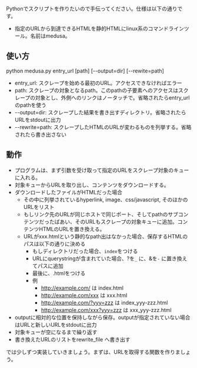 Pythonでスクリプトを作りたいので手伝ってください。仕様は以下の通りです。

- 指定のURLから到達できるHTMLを静的HTMLにlinux系のコマンドラインツール。名前はmedusa。

## 使い方
python medusa.py entry_url [path] [--output=dir] [--rewite=path]

- entry_url: スクレープを始める最初のURL。アクセスできなければエラー
- path: スクレープの対象となるpath。このpathの子要素へのアクセスはスクレープの対象とし、外側へのリンクはノータッチで。省略されたらentry_urlのpathを使う
- --output=dir: スクレープした結果を書き出すディレクトリ。省略されたらURLをstdoutに出力
- --rewrite=path: スクレープしたHTMLのURLが変わるものを列挙する。省略されたら書き出さない

## 動作
- プログラムは、まず引数を受け取って指定のURLをスクレープ対象のキューに入れる。
- 対象キューからURLを取り出し、コンテンツをダウンロードする。
- ダウンロードしたファイルがHTMLだった場合
  - その中に列挙されているhyperlink, image、css/javascript, そのほかのURLをリスト
  - もしリンク先のURLが同じホストで同じポート、そしてpathのサブコンテンツだったばあい、そのURLもスクレープの対象キューに追加。コンテンツHTMLのURLを置き換える。
  - URLがxxx.htmlという静的なpath出はなかった場合、保存するHTMLのパスは以下の通りに決める
    - もしディレクトリだった場合、`index`をつける
    - URLにquerystringが含まれていた場合、?を`_` に、&を`-` に置き換えてパスに追加
    - 最後に、.htmlをつける
    - 例
      - http://example.com/ は index.html
      - http://example.com/xxx は xxx.html
      - http://example.com/?yyy=zzz は index_yyy-zzz.html
      - http://example.com/xxx?yyy=zzz は xxx_yyy-zzz.html
- outputに相対的な位置を保持しながら保存。outputが指定されていない場合はURLと新しいURLをstdoutに出力
- 対象キューが空になるまで繰り返す
- 書き換えたURLのリストをrewrite_file へ書き出す

では少しずつ実装していきましょう。まずは、URLを取得する関数を作りましょう。
